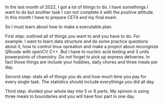 In the last month of 2022, I got a lot of things to do. I have somethings I want to do but another task I can not complete it with the positive attitude.
In this month I have to prepare CET4 and my final exam.

So I must learn about how to make a executable plan.

First step: outlined all of things you want to and you have to do.
For example: I want to learn data structure and do some practice questions about it, how to control linux opreation and make a project about recongnize QRcode with openCV C++. But I have to nucleic acid testing and 3 units powerpoints of chamistry. Do not forget to pick up express deliveries. 
In fact those things are include your hobbies, daily chores and three meals per day.

Second step: stats all of things you do and how much time you pay for every single task.
The statistics should include everythings you did all day.

Third step: divided your whole day into 5 or 6 parts.
My opinion is using three meals to boundaries and you will have four part in one day.

